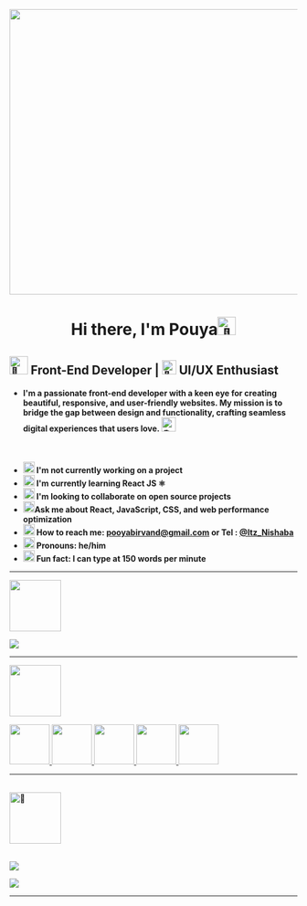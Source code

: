 <p align="center">
 <img  src="https://i.pinimg.com/originals/6c/42/86/6c428605bdf9e7e17fbaab1810eeac89.gif" width="800px" height="500px">
</p>
 <h1 align="center"> Hi there, I'm Pouya<img src="https://fonts.gstatic.com/s/e/notoemoji/latest/1f44b_1f3fb/512.gif" alt="👋" width="32" height="32"></h1>

##     <img src="https://fonts.gstatic.com/s/e/notoemoji/latest/1f980/512.gif" alt="🦀" width="32" height="32"> Front-End Developer |   <img src="https://fonts.gstatic.com/s/e/notoemoji/latest/1f308/512.gif" alt="🌈" width="25" height="25"> UI/UX Enthusiast

- #### I'm a passionate front-end developer with a keen eye for creating beautiful, responsive, and user-friendly websites. My mission is to bridge the gap between design and functionality, crafting seamless digital experiences that users love.  <img src="https://fonts.gstatic.com/s/e/notoemoji/latest/1fac0/512.gif" alt="🫀" width="25" height="25"> ####

<br>


- **<img src="https://fonts.gstatic.com/s/e/notoemoji/latest/2744_fe0f/512.gif" alt="❄" width="20" height="20"> I'm not currently working on a project**
- **<img src="https://fonts.gstatic.com/s/e/notoemoji/latest/1f331/512.gif" alt="🌱" width="20" height="20"> I'm currently learning React JS ⚛**
- **<img src="https://fonts.gstatic.com/s/e/notoemoji/latest/1f483_1f3fb/512.gif" alt="💃" width="20" height="20"> I'm looking to collaborate on open source projects**
- **<img src="https://fonts.gstatic.com/s/e/notoemoji/latest/1f32c_fe0f/512.gif" alt="🌬" width="20" height="20">Ask me about React, JavaScript, CSS, and web performance optimization**
- **<img src="https://fonts.gstatic.com/s/e/notoemoji/latest/1f4a1/512.gif" alt="💡" width="20" height="20"> How to reach me: pooyabirvand@gmail.com or Tel : <a href="https://t.me/Itz_Nishaba">@Itz_Nishaba</a>**
- **<img src="https://fonts.gstatic.com/s/e/notoemoji/latest/1f604/512.gif" alt="😄" width="20" height="20"> Pronouns: he/him**
- **<img src="https://fonts.gstatic.com/s/e/notoemoji/latest/26a1/512.gif" alt="⚡" width="20" height="20"> Fun fact: I can type at 150 words per minute**

<hr>
  <img src="https://user-images.githubusercontent.com/74038190/212284087-bbe7e430-757e-4901-90bf-4cd2ce3e1852.gif" width="90rem" height="90rem">

<p>
  <a href="https://skillicons.dev">
    <img src="https://skillicons.dev/icons?i=html,css,tailwind,javascript,regex,react,git,github,figma" />
  </a>
</p>


<hr>

<a href="#">
  <img src="https://fonts.gstatic.com/s/e/notoemoji/latest/1f30d/512.gif" width="90rem" height="90rem">
</a>
<br>
<p>
  
 <a href="https://www.discord.com/pooyabirvand#0000">
   <img src="https://user-images.githubusercontent.com/74038190/235294015-47144047-25ab-417c-af1b-6746820a20ff.gif" width="70rem" height="70rem">
 </a>

  <a href="https://www.instagram.com/@ahoo3448">
   <img src="https://user-images.githubusercontent.com/74038190/235294013-a33e5c43-a01c-43f6-b44d-a406d8b4ab75.gif" width="70rem" height="70rem">
 </a>

 <a href="https://www.linkdin.com/Undefind">
   <img src="https://user-images.githubusercontent.com/74038190/235294012-0a55e343-37ad-4b0f-924f-c8431d9d2483.gif" width="70rem" height="70rem">
 </a>

  <a href="https://www.linkdin.com/Undefind">
   <img src="https://user-images.githubusercontent.com/74038190/235294010-ec412ef5-e3da-4efa-b1d4-0ab4d4638755.gif" width="70rem" height="70rem">
 </a>

  <a href="https://www.linkdin.com/Undefind">
   <img src="https://user-images.githubusercontent.com/74038190/235294011-b8074c31-9097-4a65-a594-4151b58743a8.gif" width="70rem" height="70rem">
 </a>
 <hr>
</p>
<br>
  <a href="#">
  <img src="https://fonts.gstatic.com/s/e/notoemoji/latest/1f3af/512.gif" alt="🎯" width="90rem" height="90rem">
 </a>
<br>
<br>
<p>
  <img src="https://github-profile-trophy.vercel.app/?username=PouyaBirvand&theme=gruvbox">
</p>

<a href="https://github.com/pouyabirvand">
  <img src="https://github-readme-stats.vercel.app/api?username=PouyaBirvand&show_icons=true&theme=codeSTACKr" />
  
</a>

<hr>



